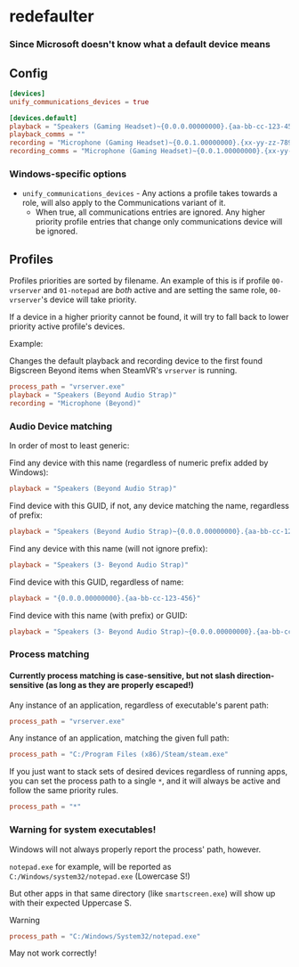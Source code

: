 # redefaulter

### Since Microsoft doesn't know what a default device means

## Config

```toml
[devices]
unify_communications_devices = true

[devices.default]
playback = "Speakers (Gaming Headset)~{0.0.0.00000000}.{aa-bb-cc-123-456}"
playback_comms = ""
recording = "Microphone (Gaming Headset)~{0.0.1.00000000}.{xx-yy-zz-789-098}"
recording_comms = "Microphone (Gaming Headset)~{0.0.1.00000000}.{xx-yy-zz-123-098}"
```

### Windows-specific options

- `unify_communications_devices` - Any actions a profile takes towards a role, will also apply to the Communications variant of it.
  - When true, all communications entries are ignored. Any higher priority profile entries that change only communications device will be ignored.

## Profiles

Profiles priorities are sorted by filename. An example of this is if profile `00-vrserver` and `01-notepad` are *both* active and are setting the same role, `00-vrserver`'s device will take priority.

If a device in a higher priority cannot be found, it will try to fall back to lower priority active profile's devices.

Example:

Changes the default playback and recording device to the first found Bigscreen Beyond items when SteamVR's `vrserver` is running.

```toml
process_path = "vrserver.exe"
playback = "Speakers (Beyond Audio Strap)"
recording = "Microphone (Beyond)"
```

### Audio Device matching

In order of most to least generic:

Find any device with this name (regardless of numeric prefix added by Windows):

```toml
playback = "Speakers (Beyond Audio Strap)"
```

Find device with this GUID, if not, any device matching the name, regardless of prefix:

```toml
playback = "Speakers (Beyond Audio Strap)~{0.0.0.00000000}.{aa-bb-cc-123-456}"
```

Find any device with this name (will not ignore prefix):

```toml
playback = "Speakers (3- Beyond Audio Strap)"
```

Find device with this GUID, regardless of name:

```toml
playback = "{0.0.0.00000000}.{aa-bb-cc-123-456}"
```

Find device with this name (with prefix) or GUID:

```toml
playback = "Speakers (3- Beyond Audio Strap)~{0.0.0.00000000}.{aa-bb-cc-123-456}"
```

### Process matching

#### Currently process matching is case-sensitive, but not slash direction-sensitive (as long as they are properly escaped!)

Any instance of an application, regardless of executable's parent path:

```toml
process_path = "vrserver.exe"
```

Any instance of an application, matching the given full path:

```toml
process_path = "C:/Program Files (x86)/Steam/steam.exe"
```

If you just want to stack sets of desired devices regardless of running apps, you can set the process path to a single `*`, and it will always be active and follow the same priority rules.

```toml
process_path = "*"
```

### Warning for system executables!

Windows will not always properly report the process' path, however.

`notepad.exe` for example, will be reported as `C:/Windows/system32/notepad.exe` (Lowercase S!)

But other apps in that same directory (like `smartscreen.exe`) will show up with their expected Uppercase S.

> [!WARNING]
> ```toml
> process_path = "C:/Windows/System32/notepad.exe"
> ```
> May not work correctly!
